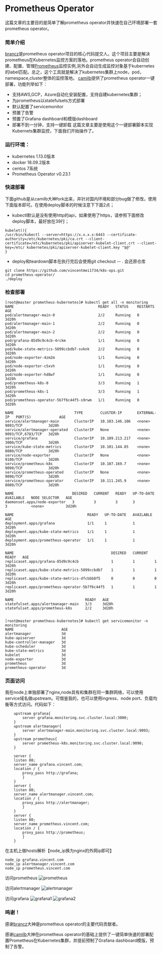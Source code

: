 # Prometheus Operator
这篇文章的主要目的是简单了解prometheus operator并快速在自己环境部署一套prometheus operator。

### 简单介绍
[brancz](https://github.com/coreos/prometheus-operator)是prometheus operator项目的核心代码提交人。这个项目主要是解决prometheus在Kubernetes监控方案的落地。prometheus operator会自动创建、配置、管理[Prometheus](https://prometheus.io/)监控实例,另外会自动生成监控对象基于kubernetes的label匹配。总之，这个工具就是解决了kubernetes集群上node，pod，namespace,cluster整体的监控落地。
[camilb](https://github.com/camilb/prometheus-kubernetes)提供了prometheus operator一键部署，功能列举如下：
- 支持AWS,GCP，Azure自动化安装配置，支持自建kubernetes集群；
- 为prometheus以statefulsets方式部署
- 默认配置了servicemonitor
- 预置了告警
- 预置了Grafana dashboard和模版dashboard
- 部署不到一分钟，支持一键卸载
这篇文章主要是使用这个一键部署脚本实现Kubernets集群监控，下面我们开始操作了。

### 运行环境：
- kubernetes 1.13.0版本
- docker 18.09.2版本
- centos 7系统
- Prometheus Operator v0.23.1

### 快速部署
下面github是从camilb大神fork出来，并针对国内环境和部分bug做了修改。使用下面版本即可。在使用deploy脚本的时候注意下下面2点；
- kubectl默认是没有使用http的api，如果使用了https，请参照下面修改deploy脚本，最好放在39行；
```
kubelet(){
/usr/bin/kubectl --server=https://x.x.x.x:6443 --certificate-authority=/etc/kubernetes/pki/ca.crt --client-certificate=/etc/kubernetes/pki/apiserver-kubelet-client.crt --client-key=/etc/ kubernetes/pki/apiserver-kubelet-client.key "$@"
}
```
- deploy和teardown脚本在执行完后会使用git checkout -- . 会还原仓库

```
git clone https://github.com/vincentmei1734/k8s-ops.git
cd prometheus-operator/
./deploy
```

### 检查部署
```
[root@master prometheus-kubernetes]# kubectl get all -n monitoring
NAME                                       READY   STATUS    RESTARTS   AGE
pod/alertmanager-main-0                    2/2     Running   0          3d20h
pod/alertmanager-main-1                    2/2     Running   0          3d20h
pod/alertmanager-main-2                    2/2     Running   0          3d20h
pod/grafana-85d9c9c4cb-4rckm               1/1     Running   0          3d20h
pod/kube-state-metrics-5899ccbdb7-svknk    2/2     Running   0          3d20h
pod/node-exporter-4zm2m                    1/1     Running   0          3d20h
pod/node-exporter-c5xvh                    1/1     Running   0          3d20h
pod/node-exporter-hd8wf                    1/1     Running   0          3d20h
pod/prometheus-k8s-0                       3/3     Running   1          3d20h
pod/prometheus-k8s-1                       3/3     Running   1          3d20h
pod/prometheus-operator-5b7f6c44f5-s9rwm   1/1     Running   0          3d20h

NAME                            TYPE        CLUSTER-IP       EXTERNAL-IP   PORT(S)             AGE
service/alertmanager-main       ClusterIP   10.103.146.106   <none>        9093/TCP            3d20h
service/alertmanager-operated   ClusterIP   None             <none>        9093/TCP,6783/TCP   3d20h
service/grafana                 ClusterIP   10.109.213.217   <none>        3000/TCP            3d20h
service/kube-state-metrics      ClusterIP   10.101.144.85    <none>        8080/TCP            3d20h
service/node-exporter           ClusterIP   None             <none>        9100/TCP            3d20h
service/prometheus-k8s          ClusterIP   10.107.169.7     <none>        9090/TCP            3d20h
service/prometheus-operated     ClusterIP   None             <none>        9090/TCP            3d20h
service/prometheus-operator     ClusterIP   10.111.245.9     <none>        8080/TCP            3d20h

NAME                           DESIRED   CURRENT   READY   UP-TO-DATE   AVAILABLE   NODE SELECTOR   AGE
daemonset.apps/node-exporter   3         3         3       3            3           <none>          3d20h

NAME                                  READY   UP-TO-DATE   AVAILABLE   AGE
deployment.apps/grafana               1/1     1            1           3d20h
deployment.apps/kube-state-metrics    1/1     1            1           3d20h
deployment.apps/prometheus-operator   1/1     1            1           3d20h

NAME                                             DESIRED   CURRENT   READY   AGE
replicaset.apps/grafana-85d9c9c4cb               1         1         1       3d20h
replicaset.apps/kube-state-metrics-5899ccbdb7    1         1         1       3d20h
replicaset.apps/kube-state-metrics-dfcbbb8f5     0         0         0       3d20h
replicaset.apps/prometheus-operator-5b7f6c44f5   1         1         1       3d20h

NAME                                 READY   AGE
statefulset.apps/alertmanager-main   3/3     3d20h
statefulset.apps/prometheus-k8s      2/2     3d20h


[root@master prometheus-kubernetes]# kubectl get servicemonitor -n monitoring
NAME                      AGE
alertmanager              3d
kube-apiserver            3d
kube-controller-manager   3d
kube-scheduler            3d
kube-state-metrics        3d
kubelet                   3d
node-exporter             3d
prometheus                3d
prometheus-operator       3d
```
### 页面访问
我在node上单独部署了nginx,node具有和集群在同一集群网络，可以使用service域名做upstream。可借鉴我的，也可以使用ingress、node port、负载均衡等方式访问。代码如下：
```
    upstream grafana{
		server grafana.monitoring.svc.cluster.local:3000;
    }
    upstream alertmanager{
		server alertmanager-main.monitoring.svc.cluster.local:9093;
    }
    upstream prometheus{
		server prometheus-k8s.monitoring.svc.cluster.local:9090;
    }

    server {
	listen 80;
	server_name grafana.vincent.com;
	location / {
		proxy_pass http://grafana;
	    }
    }
    server {
	listen 80;
	server_name alertmanager.vincent.com;
	location / {
		proxy_pass http://alertmanager;
	    }
    }
    server {
	listen 80;
	server_name prometheus.vincent.com;
	location / {
		proxy_pass http://prometheus;
	    }
    }
```
在主机上做hosts解析【node_ip换为nginx的外网ip即可】
```
node_ip grafana.vincent.com   
node_ip alertmanager.vincent.com
node_ip prometheus.vincent.com
```

访问prometheus
![prometheus](https://github.com/vincentmei1734/k8s-ops/blob/master/img/prometheus.jpg)

访问alertmanager
![alertmanager](https://github.com/vincentmei1734/k8s-ops/blob/master/img/alertmanager.jpg)

访问grafana
![grafana1](https://github.com/vincentmei1734/k8s-ops/blob/master/img/grafana1.jpg)
![grafana2](https://github.com/vincentmei1734/k8s-ops/blob/master/img/grafana2.jpg)

### 鸣谢！
感谢[brancz](https://github.com/coreos/prometheus-operator)大神是prometheus operator的主要代码贡献者。

感谢[camilb](https://github.com/camilb/prometheus-kubernetes)大神在prometheus operator的基础上提供了一键简单快速的部署配置Prometheus在Kubernetes集群，并提前预制了Grafana dashboard模版，预制了告警。